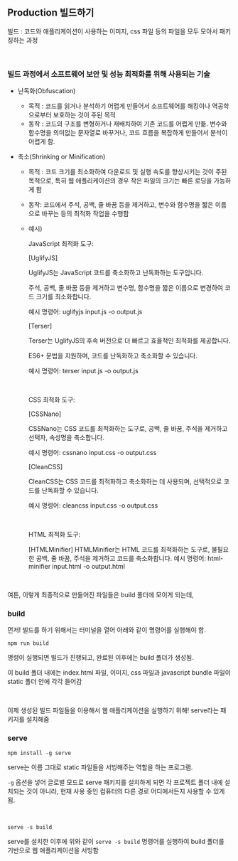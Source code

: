## Production 빌드하기

빌드 : 코드와 애플리케이션이 사용하는 이미지, css 파일 등의 파일을 모두 모아서 패키징하는 과정

<br />

### 빌드 과정에서 소프트웨어 보안 및 성능 최적화를 위해 사용되는 기술
- 난독화(Obfuscation)
    
    - 목적 : 코드를 읽거나 분석하기 어렵게 만들어서 소프트웨어를 해킹이나 역공학으로부터 보호하는 것이 주된 목적
    - 동작 : 코드의 구조를 변형하거나 재배치하여 기존 코드를 어렵게 만듦. 변수와 함수명을 의미없는 문자열로 바꾸거나, 코드 흐름을 복잡하게 만들어서 분석이 어렵게 함.

- 축소(Shrinking or Minification)

    - 목적 : 코드 크기를 최소화하여 다운로드 및 실행 속도를 향상시키는 것이 주된 목적으로, 특히 웹 애플리케이션의 경우 작은 파일의 크기는 빠른 로딩을 가능하게 함
    - 동작: 코드에서 주석, 공백, 줄 바꿈 등을 제거하고, 변수와 함수명을 짧은 이름으로 바꾸는 등의 최적화 작업을 수행함
    - 예시)

        JavaScript 최적화 도구:

        [UglifyJS]

        UglifyJS는 JavaScript 코드를 축소화하고 난독화하는 도구입니다.

        주석, 공백, 줄 바꿈 등을 제거하고 변수명, 함수명을 짧은 이름으로 변경하여 코드 크기를 최소화합니다.

        예시 명령어: uglifyjs input.js -o output.js

        [Terser]

        Terser는 UglifyJS의 후속 버전으로 더 빠르고 효율적인 최적화를 제공합니다.

        ES6+ 문법을 지원하며, 코드를 난독화하고 축소화할 수 있습니다.
        
        예시 명령어: terser input.js -o output.js
        
        <br />

        CSS 최적화 도구:

        [CSSNano]
        
        CSSNano는 CSS 코드를 최적화하는 도구로, 공백, 줄 바꿈, 주석을 제거하고 선택자, 속성명을 축소합니다.
        
        예시 명령어: cssnano input.css -o output.css
        
        [CleanCSS]
       
        CleanCSS는 CSS 코드를 최적화하고 축소화하는 데 사용되며, 선택적으로 코드를 난독화할 수 있습니다.
       
        예시 명령어: cleancss input.css -o output.css
        
        <br />

        HTML 최적화 도구:

        [HTMLMinifier]
        HTMLMinifier는 HTML 코드를 최적화하는 도구로, 불필요한 공백, 줄 바꿈, 주석을 제거하고 코드를 축소화합니다.
        예시 명령어: html-minifier input.html -o output.html

<br />

여튼, 이렇게 최종적으로 만들어진 파일들은 build 폴더에 모이게 되는데, 


### build

먼저! 빌드를 하기 위해서는 터미널을 열어 아래와 같이 명령어를 실행해야 함. 

```terminal
npm run build
```

명령이 실행되면 빌드가 진행되고, 완료된 이후에는 build 폴더가 생성됨. 

이 build 폴더 내에는 index.html 파일, 이미지, css 파일과 javascript bundle 파일이 static 폴더 안에 각각 들어감 

<br />

이제 생성된 빌드 파일들을 이용해서 웹 애플리케이션을 실행하기 위해! serve라는 패키지를 설치해줌

### serve

```terminal
npm install -g serve
```

serve는 이름 그대로 static 파일들을 서빙해주는 역할을 하는 프로그램. 

`-g` 옵션을 넣어 글로벌 모드로 serve 패키지를 설치하게 되면 각 프로젝트 폴더 내에 설치되는 것이 아니라, 현재 사용 중인 컴퓨터의 다른 경로 어디에서든지 사용할 수 있게 됨. 

<br />

```terminal
serve -s build
```

serve를 설치한 이후에 위와 같이 `serve -s build` 명령어를 실행하여 build 폴더를 기반으로 웹 애플리케이션을 서빙함
